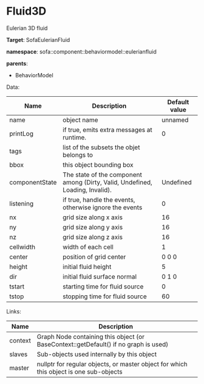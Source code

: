 # Fluid3D

Eulerian 3D fluid


__Target__: SofaEulerianFluid

__namespace__: sofa::component::behaviormodel::eulerianfluid

__parents__: 

- BehaviorModel

Data: 

<table>
<thead>
    <tr>
        <th>Name</th>
        <th>Description</th>
        <th>Default value</th>
    </tr>
</thead>
<tbody>
	<tr>
		<td>name</td>
		<td>
object name
</td>
		<td>unnamed</td>
	</tr>
	<tr>
		<td>printLog</td>
		<td>
if true, emits extra messages at runtime.
</td>
		<td>0</td>
	</tr>
	<tr>
		<td>tags</td>
		<td>
list of the subsets the objet belongs to
</td>
		<td></td>
	</tr>
	<tr>
		<td>bbox</td>
		<td>
this object bounding box
</td>
		<td></td>
	</tr>
	<tr>
		<td>componentState</td>
		<td>
The state of the component among (Dirty, Valid, Undefined, Loading, Invalid).
</td>
		<td>Undefined</td>
	</tr>
	<tr>
		<td>listening</td>
		<td>
if true, handle the events, otherwise ignore the events
</td>
		<td>0</td>
	</tr>
	<tr>
		<td>nx</td>
		<td>
grid size along x axis
</td>
		<td>16</td>
	</tr>
	<tr>
		<td>ny</td>
		<td>
grid size along y axis
</td>
		<td>16</td>
	</tr>
	<tr>
		<td>nz</td>
		<td>
grid size along z axis
</td>
		<td>16</td>
	</tr>
	<tr>
		<td>cellwidth</td>
		<td>
width of each cell
</td>
		<td>1</td>
	</tr>
	<tr>
		<td>center</td>
		<td>
position of grid center
</td>
		<td>0 0 0</td>
	</tr>
	<tr>
		<td>height</td>
		<td>
initial fluid height
</td>
		<td>5</td>
	</tr>
	<tr>
		<td>dir</td>
		<td>
initial fluid surface normal
</td>
		<td>0 1 0</td>
	</tr>
	<tr>
		<td>tstart</td>
		<td>
starting time for fluid source
</td>
		<td>0</td>
	</tr>
	<tr>
		<td>tstop</td>
		<td>
stopping time for fluid source
</td>
		<td>60</td>
	</tr>

</tbody>
</table>

Links: 

| Name | Description |
| ---- | ----------- |
|context|Graph Node containing this object (or BaseContext::getDefault() if no graph is used)|
|slaves|Sub-objects used internally by this object|
|master|nullptr for regular objects, or master object for which this object is one sub-objects|



